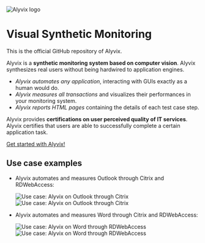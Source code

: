 ![Alyvix logo](http://www.alyvix.com/wp-content/uploads/2015/01/01-Logo-alyvix-sehr-klein.png)
# Visual Synthetic Monitoring

This is the official GitHub repository of Alyvix.

Alyvix is a **synthetic monitoring system based on computer vision**. Alyvix synthesizes real users without being hardwired to application engines.

+ *Alyvix automates any application*, interacting with GUIs exactly as a human would do.
+ *Alyvix measures all transactions* and visualizes their performances in your monitoring system.
+ *Alyvix reports HTML pages* containing the details of each test case step.

Alyvix provides **certifications on user perceived quality of IT services**. Alyvix certifies that users are able to successfully complete a certain application task.

[Get started with Alyvix!](http://alyvix.com/doc/getting_started/install.html)

## Use case examples

+ Alyvix automates and measures Outlook through Citrix and RDWebAccess:

     ![Use case: Alyvix on Outlook through Citrix](http://alyvix.com/doc/_images/alyvix_citrix_outlook_20170606.gif)
     ![Use case: Alyvix on Outlook through Citrix](http://alyvix.com/doc/_images/alyvix_rdwa_outlook_20170606.gif)
+ Alyvix automates and measures Word through Citrix and RDWebAccess:

     ![Use case: Alyvix on Word through RDWebAccess](http://alyvix.com/doc/_images/alyvix_citrix_word_20170606.gif)
     ![Use case: Alyvix on Word through RDWebAccess](http://alyvix.com/doc/_images/alyvix_rdwa_word_20170606.gif)

